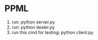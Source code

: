 # PPML
1. run: python server.py
2. run: python dealer.py
3. run this cmd for testing: python client.py
